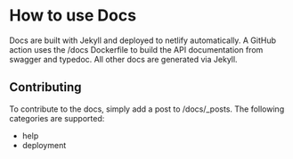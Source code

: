# How to use Docs

Docs are built with Jekyll and deployed to netlify automatically. A GitHub action uses the /docs Dockerfile to build the API documentation from swagger and typedoc. All other docs are generated via Jekyll.

## Contributing

To contribute to the docs, simply add a post to /docs/_posts. The following categories are supported:
- help
- deployment